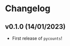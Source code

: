 # Changelog

<!--next-version-placeholder-->

## v0.1.0 (14/01/2023)

- First release of `pycounts`!
